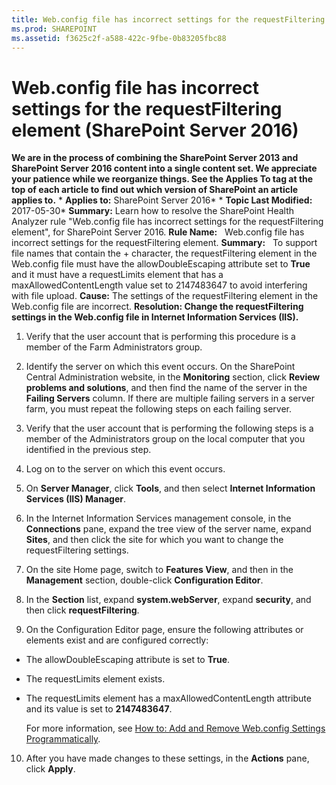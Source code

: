 ```yaml
---
title: Web.config file has incorrect settings for the requestFiltering element (SharePoint Server 2016)
ms.prod: SHAREPOINT
ms.assetid: f3625c2f-a588-422c-9fbe-0b83205fbc88
---
```



# Web.config file has incorrect settings for the requestFiltering element (SharePoint Server 2016)
 **We are in the process of combining the SharePoint Server 2013 and SharePoint Server 2016 content into a single content set. We appreciate your patience while we reorganize things. See the Applies To tag at the top of each article to find out which version of SharePoint an article applies to.** * **Applies to:** SharePoint Server 2016*  * **Topic Last Modified:** 2017-05-30* **Summary:** Learn how to resolve the SharePoint Health Analyzer rule "Web.config file has incorrect settings for the requestFiltering element", for SharePoint Server 2016. **Rule Name:**   Web.config file has incorrect settings for the requestFiltering element. **Summary:**   To support file names that contain the + character, the requestFiltering element in the Web.config file must have the allowDoubleEscaping attribute set to **True** and it must have a requestLimits element that has a maxAllowedContentLength value set to 2147483647 to avoid interfering with file upload. **Cause:** The settings of the requestFiltering element in the Web.config file are incorrect. **Resolution: Change the requestFiltering settings in the Web.config file in Internet Information Services (IIS).**
1. Verify that the user account that is performing this procedure is a member of the Farm Administrators group.
    
  
2. Identify the server on which this event occurs. On the SharePoint Central Administration website, in the **Monitoring** section, click **Review problems and solutions**, and then find the name of the server in the **Failing Servers** column. If there are multiple failing servers in a server farm, you must repeat the following steps on each failing server.
    
  
3. Verify that the user account that is performing the following steps is a member of the Administrators group on the local computer that you identified in the previous step.
    
  
4. Log on to the server on which this event occurs.
    
  
5. On **Server Manager**, click **Tools**, and then select **Internet Information Services (IIS) Manager**.
    
  
6. In the Internet Information Services management console, in the **Connections** pane, expand the tree view of the server name, expand **Sites**, and then click the site for which you want to change the requestFiltering settings.
    
  
7. On the site Home page, switch to **Features View**, and then in the **Management** section, double-click **Configuration Editor**.
    
  
8. In the **Section** list, expand **system.webServer**, expand **security**, and then click **requestFiltering**.
    
  
9. On the Configuration Editor page, ensure the following attributes or elements exist and are configured correctly:
    
  - The allowDoubleEscaping attribute is set to **True**.
    
  
  - The requestLimits element exists.
    
  
  - The requestLimits element has a maxAllowedContentLength attribute and its value is set to **2147483647**.
    
  

    
    
    For more information, see  [How to: Add and Remove Web.config Settings Programmatically](http://go.microsoft.com/fwlink/p/?LinkID=227014).
    
  
10. After you have made changes to these settings, in the **Actions** pane, click **Apply**.
    
  

